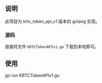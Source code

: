 ## 说明
此项目为 krtc_token_api_v1 版本的 golang 实现。

### 源码
直接将文件 `KRTCTokenAPIv1.go` 下载到本地即可。

## 使用
go run KRTCTokenAPIv1.go

